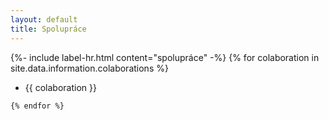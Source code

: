 ```yaml
---
layout: default
title: Spolupráce
---
```


<section>
  <div class="max-w-md mx-auto my-10 px-4">
    {%- include label-hr.html content="spolupráce" -%} {% for colaboration in
    site.data.information.colaborations %}
    <ul class="mb-5">
      <li>
        {{ colaboration }}
      </li>
    </ul>

    {% endfor %}

  </div>
</section>
